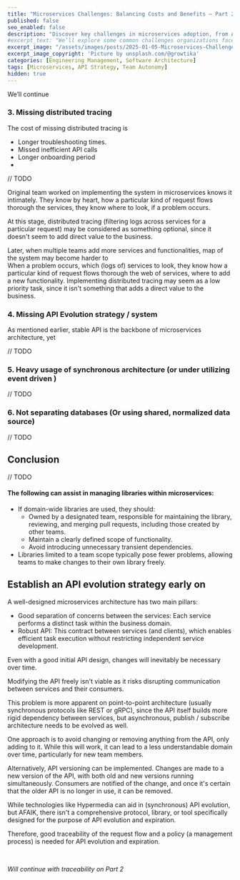 ```yaml
---
title: "Microservices Challenges: Balancing Costs and Benefits – Part 2"
published: false
seo_enabled: false
description: "Discover key challenges in microservices adoption, from API evolution to team autonomy, and learn strategies to balance costs and benefits effectively."
#excerpt_text: "We’ll explore some common challenges organizations face when implementing microservices"
excerpt_image: "/assets/images/posts/2025-01-05-Microservices-Challenges-1/growtika-ZfVyuV8l7WU-unsplash-1.webp"
excerpt_image_copyright: 'Picture by unsplash.com/@growtika'
categories: [Engineering Management, Software Architecture]
tags: [Microservices, API Strategy, Team Autonomy]
hidden: true
---
```


We’ll continue


### 3. Missing distributed tracing

The cost of missing distributed tracing is 

- Longer troubleshooting times.
- Missed inefficient API calls  
- Longer onboarding period
- 

// TODO

Original team worked on implementing the system in microservices knows it intimately. They know by heart, how a particular kind of request flows thorough the services, they know where to look, if a problem occurs.

At this stage, distributed tracing (filtering logs across services for a particular request) may be considered as something optional, since it doesn't seem to add direct value to the business.

Later, when multiple teams add more services and functionalities, map of the system may become harder to     
When a problem occurs, which (logs of) services to look, they know how a particular kind of request flows thorough the web of services, where to add a new functionality. Implementing distributed tracing may seem as a low priority task, since it isn't something that adds a direct value to the business. 

### 4. Missing API Evolution strategy / system
As mentioned earlier, stable API is the backbone of microservices architecture, yet

// TODO

### 5. Heavy usage of synchronous architecture (or under utilizing event driven )
// TODO

### 6. Not separating databases (Or using shared, normalized data source)
// TODO

## Conclusion
// TODO




#### The following can assist in managing libraries within microservices:

- If domain-wide libraries are used, they should:
    - Owned by a designated team, responsible for maintaining the library, reviewing, and merging pull requests, including those created by other teams.
    - Maintain a clearly defined scope of functionality.
    - Avoid introducing unnecessary transient dependencies.
- Libraries limited to a team scope typically pose fewer problems, allowing teams to make changes to their own library freely.


## Establish an API evolution strategy early on

A well-designed microservices architecture has two main pillars:

- Good separation of concerns between the services: Each service performs a distinct task within the business domain.
- Robust API: This contract between services (and clients), which enables efficient task execution without restricting independent service development.

Even with a good initial API design, changes will inevitably be necessary over time.

Modifying the API freely isn't viable as it risks disrupting communication between services and their consumers.

This problem is more apparent on point-to-point architecture (usually synchronous protocols like REST or gRPC), since the API itself builds more rigid dependency between services, but asynchronous, publish / subscribe architecture needs to be evolved as well.

One approach is to avoid changing or removing anything from the API, only adding to it. While this will work, it can lead to a less understandable domain over time, particularly for new team members.

Alternatively, API versioning can be implemented. Changes are made to a new version of the API, with both old and new versions running simultaneously. Consumers are notified of the change, and once it's certain that the older API is no longer in use, it can be removed.

While technologies like Hypermedia can aid in (synchronous) API evolution, but AFAIK, there isn't a comprehensive protocol, library, or tool specifically designed for the purpose of API evolution and expiration.

Therefore, good traceability of the request flow and a policy (a management process) is needed for API evolution and expiration.

<br>



_Will continue with traceability on Part 2_
